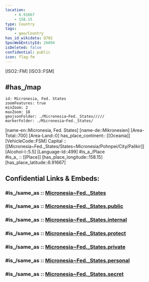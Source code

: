 ```yaml
---
location:
    - 6.91667
    - 158.15
type: Country
tags:
    - geo/Country
has_id_wikidata: Q702 
SpocWebEntityId: 26894
isDeleted: false
confidential: public
icon: flag-fm
---
```

[ISO2::FM] 
[ISO3::FSM]  

## #has_/map  




```leaflet
id: Micronesia, Fed. States
zoomFeatures: true 
minZoom: 2 
maxZoom: 18
geojsonFolder: ./Micronesia~Fed._States/////
markerFolder: ./Micronesia~Fed._States/
```

[name-en::Micronesia, Fed. States] 
[name-de::Mikronesien] 
[Area-Total::700] 
[Area-Land::0] 
has_place_continent:: [[Oceania]]  
[VehicleCode::FSM] 
Capital :: [[Micronesia~Fed._States/States~Micronesia/Pohnpei/City/Palikir]]  
[Alcohol-l::5.5] 
[Language-Id::499] 
#is_a_/Place  
#is_a_ :: [[Place]] 
[has_place_longitude::158.15] 
[has_place_latitude::6.91667] 


## Confidential Links & Embeds: 

### #is_/same_as :: [Micronesia~Fed._States](/_Standards/Earth/Continent/Australasia/Micronesia/Micronesia~Fed._States.md) 

### #is_/same_as :: [Micronesia~Fed._States.public](/_public/Earth/Continent/Australasia/Micronesia/Micronesia~Fed._States.public.md) 

### #is_/same_as :: [Micronesia~Fed._States.internal](/_internal/Earth/Continent/Australasia/Micronesia/Micronesia~Fed._States.internal.md) 

### #is_/same_as :: [Micronesia~Fed._States.protect](/_protect/Earth/Continent/Australasia/Micronesia/Micronesia~Fed._States.protect.md) 

### #is_/same_as :: [Micronesia~Fed._States.private](/_private/Earth/Continent/Australasia/Micronesia/Micronesia~Fed._States.private.md) 

### #is_/same_as :: [Micronesia~Fed._States.personal](/_personal/Earth/Continent/Australasia/Micronesia/Micronesia~Fed._States.personal.md) 

### #is_/same_as :: [Micronesia~Fed._States.secret](/_secret/Earth/Continent/Australasia/Micronesia/Micronesia~Fed._States.secret.md)

